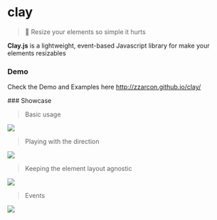 <p align="center">
  <img src="http://clgonline.org/wp-content/uploads/blogger/-f6xbmp-aQ1Y/UA2nl4QQJEI/AAAAAAAAAw0/Zldu2vwGJe4/s1600/pottery-2.jpg" alt="">
</p>


# clay
> :dancer: Resize your elements so simple it hurts 

**Clay.js** is a lightweight, event-based Javascript library for make your elements resizables

### Demo

Check the Demo and Examples here http://zzarcon.github.io/clay/

### Showcase

> Basic usage

![](https://raw.github.com/zzarcon/clay/master/demo/1.gif)

> Playing with the direction

![](https://raw.github.com/zzarcon/clay/master/demo/2.gif)

> Keeping the element layout agnostic

![](https://raw.github.com/zzarcon/clay/master/demo/3.gif)

> Events

![](https://raw.github.com/zzarcon/clay/master/demo/4.gif)